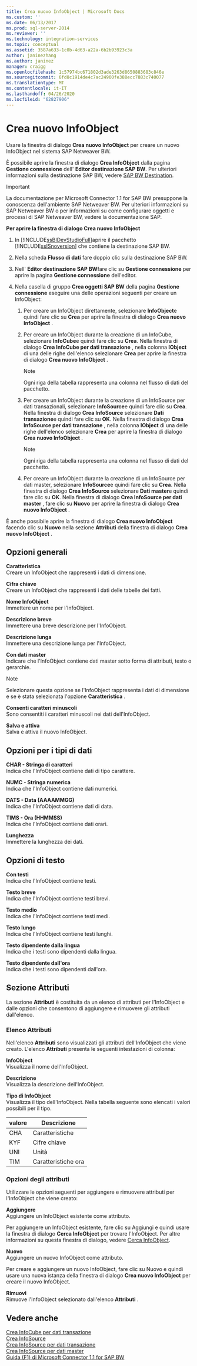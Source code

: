 ```yaml
---
title: Crea nuovo InfoObject | Microsoft Docs
ms.custom: ''
ms.date: 06/13/2017
ms.prod: sql-server-2014
ms.reviewer: ''
ms.technology: integration-services
ms.topic: conceptual
ms.assetid: 3587a633-1c0b-4d63-a22a-6b2b93923c3a
author: janinezhang
ms.author: janinez
manager: craigg
ms.openlocfilehash: 1c57974bc671802d3ade3263d8650883683c846e
ms.sourcegitcommit: 6fd8c1914de4c7ac24900fe388ecc7883c740077
ms.translationtype: MT
ms.contentlocale: it-IT
ms.lasthandoff: 04/26/2020
ms.locfileid: "62827906"
---
```

# <a name="create-new-infoobject"></a>Crea nuovo InfoObject
  Usare la finestra di dialogo **Crea nuovo InfoObject** per creare un nuovo InfoObject nel sistema SAP Netweaver BW.  
  
 È possibile aprire la finestra di dialogo **Crea InfoObject** dalla pagina **Gestione connessione** dell' **Editor destinazione SAP BW**. Per ulteriori informazioni sulla destinazione SAP BW, vedere [SAP BW Destination](sap-bw-destination.md).  
  
> [!IMPORTANT]  
>  La documentazione per Microsoft Connector 1.1 for SAP BW presuppone la conoscenza dell'ambiente SAP Netweaver BW. Per ulteriori informazioni su SAP Netweaver BW o per informazioni su come configurare oggetti e processi di SAP Netweaver BW, vedere la documentazione SAP.  
  
 **Per aprire la finestra di dialogo Crea nuovo InfoObject**  
  
1.  In [!INCLUDE[ssBIDevStudioFull](../../includes/ssbidevstudiofull-md.md)]aprire il pacchetto [!INCLUDE[ssISnoversion](../../includes/ssisnoversion-md.md)] che contiene la destinazione SAP BW.  
  
2.  Nella scheda **Flusso di dati** fare doppio clic sulla destinazione SAP BW.  
  
3.  Nell' **Editor destinazione SAP BW**fare clic su **Gestione connessione** per aprire la pagina **Gestione connessione** dell'editor.  
  
4.  Nella casella di gruppo **Crea oggetti SAP BW** della pagina **Gestione connessione** eseguire una delle operazioni seguenti per creare un InfoObject:  
  
    1.  Per creare un InfoObject direttamente, selezionare **InfoObject**e quindi fare clic su **Crea** per aprire la finestra di dialogo **Crea nuovo InfoObject** .  
  
    2.  Per creare un InfoObject durante la creazione di un InfoCube, selezionare **InfoCube**e quindi fare clic su **Crea**. Nella finestra di dialogo **Crea InfoCube per dati transazione** , nella colonna **IObject** di una delle righe dell'elenco selezionare **Crea** per aprire la finestra di dialogo **Crea nuovo InfoObject** .  
  
        > [!NOTE]  
        >  Ogni riga della tabella rappresenta una colonna nel flusso di dati del pacchetto.  
  
    3.  Per creare un InfoObject durante la creazione di un InfoSource per dati transazionali, selezionare **InfoSource**e quindi fare clic su **Crea**. Nella finestra di dialogo **Crea InfoSource** selezionare **Dati transazione**e quindi fare clic su **OK**. Nella finestra di dialogo **Crea InfoSource per dati transazione** , nella colonna **IObject** di una delle righe dell'elenco selezionare **Crea** per aprire la finestra di dialogo **Crea nuovo InfoObject** .  
  
        > [!NOTE]  
        >  Ogni riga della tabella rappresenta una colonna nel flusso di dati del pacchetto.  
  
    4.  Per creare un InfoObject durante la creazione di un InfoSource per dati master, selezionare **InfoSource**e quindi fare clic su **Crea**. Nella finestra di dialogo **Crea InfoSource** selezionare **Dati master**e quindi fare clic su **OK**. Nella finestra di dialogo **Crea InfoSource per dati master** , fare clic su **Nuovo** per aprire la finestra di dialogo **Crea nuovo InfoObject** .  
  
 È anche possibile aprire la finestra di dialogo **Crea nuovo InfoObject** facendo clic su **Nuovo** nella sezione **Attributi** della finestra di dialogo **Crea nuovo InfoObject** .  
  
## <a name="general-options"></a>Opzioni generali  
 **Caratteristica**  
 Creare un InfoObject che rappresenti i dati di dimensione.  
  
 **Cifra chiave**  
 Creare un InfoObject che rappresenti i dati delle tabelle dei fatti.  
  
 **Nome InfoObject**  
 Immettere un nome per l'InfoObject.  
  
 **Descrizione breve**  
 Immettere una breve descrizione per l'InfoObject.  
  
 **Descrizione lunga**  
 Immettere una descrizione lunga per l'InfoObject.  
  
 **Con dati master**  
 Indicare che l'InfoObject contiene dati master sotto forma di attributi, testo o gerarchie.  
  
> [!NOTE]  
>  Selezionare questa opzione se l'InfoObject rappresenta i dati di dimensione e se è stata selezionata l'opzione **Caratteristica** .  
  
 **Consenti caratteri minuscoli**  
 Sono consentiti i caratteri minuscoli nei dati dell'InfoObject.  
  
 **Salva e attiva**  
 Salva e attiva il nuovo InfoObject.  
  
## <a name="data-type-options"></a>Opzioni per i tipi di dati  
 **CHAR - Stringa di caratteri**  
 Indica che l'InfoObject contiene dati di tipo carattere.  
  
 **NUMC - Stringa numerica**  
 Indica che l'InfoObject contiene dati numerici.  
  
 **DATS - Data (AAAAMMGG)**  
 Indica che l'InfoObject contiene dati di data.  
  
 **TIMS - Ora (HHMMSS)**  
 Indica che l'InfoObject contiene dati orari.  
  
 **Lunghezza**  
 Immettere la lunghezza dei dati.  
  
## <a name="text-options"></a>Opzioni di testo  
 **Con testi**  
 Indica che l'InfoObject contiene testi.  
  
 **Testo breve**  
 Indica che l'InfoObject contiene testi brevi.  
  
 **Testo medio**  
 Indica che l'InfoObject contiene testi medi.  
  
 **Testo lungo**  
 Indica che l'InfoObject contiene testi lunghi.  
  
 **Testo dipendente dalla lingua**  
 Indica che i testi sono dipendenti dalla lingua.  
  
 **Testo dipendente dall'ora**  
 Indica che i testi sono dipendenti dall'ora.  
  
## <a name="attributes-section"></a>Sezione Attributi  
 La sezione **Attributi** è costituita da un elenco di attributi per l'InfoObject e dalle opzioni che consentono di aggiungere e rimuovere gli attributi dall'elenco.  
  
### <a name="attributes-list"></a>Elenco Attributi  
 Nell'elenco **Attributi** sono visualizzati gli attributi dell'InfoObject che viene creato. L'elenco **Attributi** presenta le seguenti intestazioni di colonna:  
  
 **InfoObject**  
 Visualizza il nome dell'InfoObject.  
  
 **Descrizione**  
 Visualizza la descrizione dell'InfoObject.  
  
 **Tipo di InfoObject**  
 Visualizza il tipo dell'InfoObject. Nella tabella seguente sono elencati i valori possibili per il tipo.  
  
|valore|Descrizione|  
|-----------|-----------------|  
|CHA|Caratteristiche|  
|KYF|Cifre chiave|  
|UNI|Unità|  
|TIM|Caratteristiche ora|  
  
### <a name="attributes-options"></a>Opzioni degli attributi  
 Utilizzare le opzioni seguenti per aggiungere e rimuovere attributi per l'InfoObject che viene creato:  
  
 **Aggiungere**  
 Aggiungere un InfoObject esistente come attributo.  
  
 Per aggiungere un InfoObject esistente, fare clic su Aggiungi e quindi usare la finestra di dialogo **Cerca InfoObject** per trovare l'InfoObject. Per altre informazioni su questa finestra di dialogo, vedere [Cerca InfoObject](look-up-infoobject.md).  
  
 **Nuovo**  
 Aggiungere un nuovo InfoObject come attributo.  
  
 Per creare e aggiungere un nuovo InfoObject, fare clic su Nuovo e quindi usare una nuova istanza della finestra di dialogo **Crea nuovo InfoObject** per creare il nuovo InfoObject.  
  
 **Rimuovi**  
 Rimuove l'InfoObject selezionato dall'elenco **Attributi** .  
  
## <a name="see-also"></a>Vedere anche  
 [Crea InfoCube per dati transazione](create-infocube-for-transaction-data.md)   
 [Crea InfoSource](create-infosource.md)   
 [Crea InfoSource per dati transazione](create-infosource-for-transaction-data.md)   
 [Crea InfoSource per dati master](create-infosource-for-master-data.md)   
 [Guida (F1) di Microsoft Connector 1.1 for SAP BW](../microsoft-connector-for-sap-bw-f1-help.md)  
  
  
